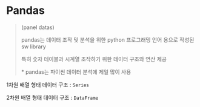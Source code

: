 # Pandas

> (panel datas)
>
> pandas는 데이터 조작 및 분석을 위한 python 프로그래밍 언어 용으로 작성된 sw library
>
> 특히 숫자 테이블과 시계열 조작하기 위한 데이터 구조와 연산 제공
>
> \* pandas는 파이썬 데이터 분석에 제일 많이 사용



1차원 배열 형태 데이터 구조 : `Series`

2차원 배열 형태 데이터 구조 : `DataFrame`



